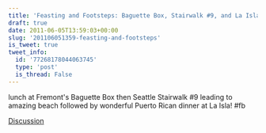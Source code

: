 ```yaml
---
title: 'Feasting and Footsteps: Baguette Box, Stairwalk #9, and La Isla'
draft: true
date: 2011-06-05T13:59:03+00:00
slug: '201106051359-feasting-and-footsteps'
is_tweet: true
tweet_info:
  id: '77268178044063745'
  type: 'post'
  is_thread: False
---
```




lunch at Fremont's Baguette Box then Seattle Stairwalk #9 leading to amazing beach followed by wonderful Puerto Rican dinner at La Isla! #fb

[Discussion](https://x.com/sytelus/status/77268178044063745)
